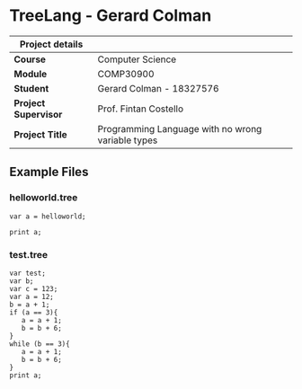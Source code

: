 # TreeLang - Gerard Colman

| Project details        |                                                   |
| ---------------------- | ------------------------------------------------- |
| **Course**             | Computer Science                                  |
| **Module**             | COMP30900                                         |
| **Student**            | Gerard Colman - 18327576                          |
| **Project Supervisor** | Prof. Fintan Costello                             |
| **Project Title**      | Programming Language with no wrong variable types |

## Example Files

### helloworld.tree

```
var a = helloworld;

print a;
```

### test.tree

```
var test;
var b;
var c = 123;
var a = 12;
b = a + 1;
if (a == 3){
   a = a + 1;
   b = b + 6;
}
while (b == 3){
   a = a + 1;
   b = b + 6;
}
print a;
```
